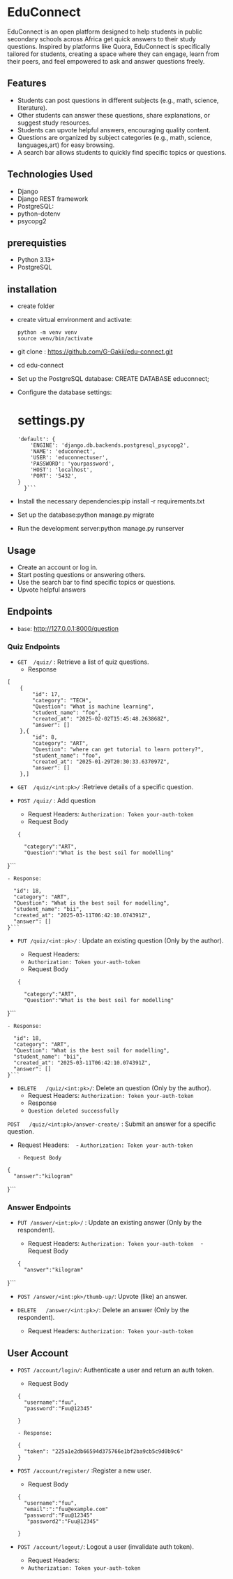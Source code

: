 # EduConnect

EduConnect is an open platform designed to help students in public secondary schools across Africa get quick answers to their study questions. Inspired by platforms like Quora, EduConnect is specifically tailored for students, creating a space where they can engage, learn from their peers, and feel empowered to ask and answer questions freely.

## Features

- Students can post questions in different subjects (e.g., math, science, literature).
- Other students can answer these questions, share explanations, or suggest study resources.
- Students can upvote helpful answers, encouraging quality content.
- Questions are organized by subject categories (e.g., math, science, languages,art) for easy browsing.
- A search bar allows students to quickly find specific topics or questions.

## Technologies Used

- Django
- Django REST framework
- PostgreSQL:
- python-dotenv
- psycopg2

## prerequisties

- Python 3.13+
- PostgreSQL

## installation

- create folder
- create virtual environment and activate:
  ```
  python -m venv venv
  source venv/bin/activate
  ```
- git clone : https://github.com/G-Gakii/edu-connect.git
- cd edu-connect
- Set up the PostgreSQL database: CREATE DATABASE educonnect;
- Configure the database settings:

  # settings.py

  ````DATABASES = {
  'default': {
      'ENGINE': 'django.db.backends.postgresql_psycopg2',
      'NAME': 'educonnect',
      'USER': 'educonnectuser',
      'PASSWORD': 'yourpassword',
      'HOST': 'localhost',
      'PORT': '5432',
  }
    }```

  ````

- Install the necessary dependencies:pip install -r requirements.txt
- Set up the database:python manage.py migrate
- Run the development server:python manage.py runserver

## Usage

- Create an account or log in.
- Start posting questions or answering others.
- Use the search bar to find specific topics or questions.
- Upvote helpful answers

## Endpoints

- `base`: http://127.0.0.1:8000/question

### Quiz Endpoints

- `GET	/quiz/` : Retrieve a list of quiz questions.
  - Response

```
[
    {
        "id": 17,
        "category": "TECH",
        "Question": "What is machine learning",
        "student_name": "foo",
        "created_at": "2025-02-02T15:45:48.263868Z",
        "answer": []
    },{
        "id": 8,
        "category": "ART",
        "Question": "where can get tutorial to learn pottery?",
        "student_name": "foo",
        "created_at": "2025-01-29T20:30:33.637097Z",
        "answer": []
    },]
```

- `GET	/quiz/<int:pk>/` :Retrieve details of a specific question.
- `POST	/quiz/` : Add question

  - Request Headers:
    `Authorization: Token your-auth-token`
  - Request Body

  ```
  {

    "category":"ART",
    "Question":"What is the best soil for modelling"

  ```

}```

    - Response:

````{
  "id": 18,
  "category": "ART",
  "Question": "What is the best soil for modelling",
  "student_name": "bii",
  "created_at": "2025-03-11T06:42:10.074391Z",
  "answer": []
}```

````

- `PUT /quiz/<int:pk>/` : Update an existing question (Only by the author).

  - Request Headers:
  - `Authorization: Token your-auth-token`
  - Request Body

  ```
  {

    "category":"ART",
    "Question":"What is the best soil for modelling"

  ```

}```

    - Response:

````{
  "id": 18,
  "category": "ART",
  "Question": "What is the best soil for modelling",
  "student_name": "bii",
  "created_at": "2025-03-11T06:42:10.074391Z",
  "answer": []
}```
````

- `DELETE	/quiz/<int:pk>/`: Delete an question (Only by the author).
  - Request Headers:
    `Authorization: Token your-auth-token`
  - Response
  - `Question deleted successfully`

`POST	/quiz/<int:pk>/answer-create/` : Submit an answer for a specific question.

- Request Headers:
     - `Authorization: Token your-auth-token`

      - Request Body

```
{
  "answer":"kilogram"

```

}```

### Answer Endpoints

- `PUT /answer/<int:pk>/` : Update an existing answer (Only by the respondent).

  - Request Headers:
    `Authorization: Token your-auth-token`
       - Request Body

  ```
  {
    "answer":"kilogram"

  ```

}```

- `POST	/answer/<int:pk>/thumb-up/`: Upvote (like) an answer.

- `DELETE	/answer/<int:pk>/`: Delete an answer (Only by the respondent).
  - Request Headers:
    `Authorization: Token your-auth-token`

## User Account

- `POST	/account/login/`: Authenticate a user and return an auth token.

  - Request Body

  ```
  {
    "username":"fuu",
    "password":"Fuu@12345"

  }
  ```

      - Response:

  ```
  {
    "token": "225a1e2db66594d375766e1bf2ba9cb5c9d0b9c6"
  }
  ```

- `POST	/account/register/` :Register a new user.

  - Request Body

  ```
  {
    "username":"fuu",
    "email":":"fuu@example.com"
    "password":"Fuu@12345"
     "password2":"Fuu@12345"

  }
  ```

- `POST	/account/logout/`: Logout a user (invalidate auth token).
  - Request Headers:
  - `Authorization: Token your-auth-token`
